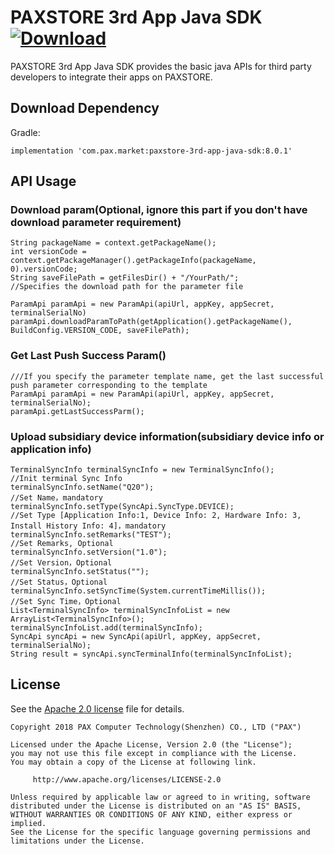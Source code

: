 # PAXSTORE 3rd App Java SDK [ ![Download](https://api.bintray.com/packages/paxstore-support/paxstore/paxstore-3rd-app-java-sdk/images/download.svg?version=8.0.1) ](https://bintray.com/paxstore-support/paxstore/paxstore-3rd-app-java-sdk/8.0.1/link)

PAXSTORE 3rd App Java SDK provides the basic java APIs for third party developers to integrate their apps on PAXSTORE.

## Download Dependency

Gradle:

    implementation 'com.pax.market:paxstore-3rd-app-java-sdk:8.0.1'

## API Usage

### Download param(Optional, ignore this part if you don't have download parameter requirement)
    String packageName = context.getPackageName();
    int versionCode = context.getPackageManager().getPackageInfo(packageName, 0).versionCode;
    String saveFilePath = getFilesDir() + "/YourPath/";                                                             //Specifies the download path for the parameter file

    ParamApi paramApi = new ParamApi(apiUrl, appKey, appSecret, terminalSerialNo)
    paramApi.downloadParamToPath(getApplication().getPackageName(), BuildConfig.VERSION_CODE, saveFilePath);
### Get Last Push Success Param()
    ///If you specify the parameter template name, get the last successful push parameter corresponding to the template
    ParamApi paramApi = new ParamApi(apiUrl, appKey, appSecret, terminalSerialNo);
    paramApi.getLastSuccessParm();

### Upload subsidiary device information(subsidiary device info or application info)
    TerminalSyncInfo terminalSyncInfo = new TerminalSyncInfo();             //Init terminal Sync Info
    terminalSyncInfo.setName("Q20");                                        //Set Name，mandatory
    terminalSyncInfo.setType(SyncApi.SyncType.DEVICE);                      //Set Type [Application Info:1, Device Info: 2, Hardware Info: 3, Install History Info: 4]，mandatory
    terminalSyncInfo.setRemarks("TEST");                                    //Set Remarks, Optional
    terminalSyncInfo.setVersion("1.0");                                     //Set Version，Optional
    terminalSyncInfo.setStatus("");                                         //Set Status，Optional
    terminalSyncInfo.setSyncTime(System.currentTimeMillis());               //Set Sync Time，Optional
    List<TerminalSyncInfo> terminalSyncInfoList = new ArrayList<TerminalSyncInfo>();
    terminalSyncInfoList.add(terminalSyncInfo);
    SyncApi syncApi = new SyncApi(apiUrl, appKey, appSecret, terminalSerialNo);
    String result = syncApi.syncTerminalInfo(terminalSyncInfoList);

## License

See the [Apache 2.0 license](https://github.com/PAXSTORE/paxstore-3rd-app-android-sdk/blob/master/LICENSE) file for details.

    Copyright 2018 PAX Computer Technology(Shenzhen) CO., LTD ("PAX")

    Licensed under the Apache License, Version 2.0 (the "License");
    you may not use this file except in compliance with the License.
    You may obtain a copy of the License at following link.

         http://www.apache.org/licenses/LICENSE-2.0

    Unless required by applicable law or agreed to in writing, software
    distributed under the License is distributed on an "AS IS" BASIS,
    WITHOUT WARRANTIES OR CONDITIONS OF ANY KIND, either express or implied.
    See the License for the specific language governing permissions and
    limitations under the License.
